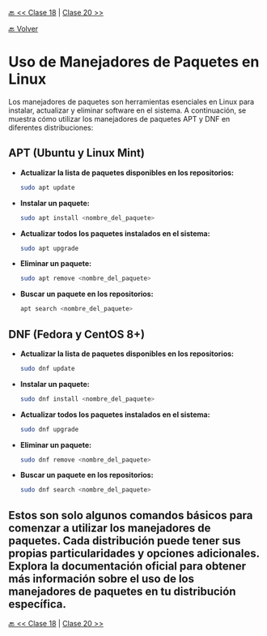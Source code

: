 [🔙 << Clase 18](../18_Class/18_Class.md) | [Clase 20 >>](../20_Class/20_Class.md)

[🔙 Volver](../README.md)


# Uso de Manejadores de Paquetes en Linux

Los manejadores de paquetes son herramientas esenciales en Linux para instalar, actualizar y eliminar software en el sistema. A continuación, se muestra cómo utilizar los manejadores de paquetes APT y DNF en diferentes distribuciones:

## APT (Ubuntu y Linux Mint)

- **Actualizar la lista de paquetes disponibles en los repositorios:**
    ```bash
    sudo apt update
    ```

- **Instalar un paquete:**
    ```bash
    sudo apt install <nombre_del_paquete>
    ```

- **Actualizar todos los paquetes instalados en el sistema:**
    ```bash
    sudo apt upgrade
    ```

- **Eliminar un paquete:**
    ```bash
    sudo apt remove <nombre_del_paquete>
    ```

- **Buscar un paquete en los repositorios:**
    ```bash
    apt search <nombre_del_paquete>
    ```
    

## DNF (Fedora y CentOS 8+)
- **Actualizar la lista de paquetes disponibles en los repositorios:**
    ```bash
    sudo dnf update
    ```

- **Instalar un paquete:**
    ```bash
    sudo dnf install <nombre_del_paquete>
    ```
    
- **Actualizar todos los paquetes instalados en el sistema:**
    ```bash
    sudo dnf upgrade
    ```

- **Eliminar un paquete:**
    ```bash
    sudo dnf remove <nombre_del_paquete>
    ```

- **Buscar un paquete en los repositorios:**
    ```bash
    sudo dnf search <nombre_del_paquete>
    ```

## Estos son solo algunos comandos básicos para comenzar a utilizar los manejadores de paquetes. Cada distribución puede tener sus propias particularidades y opciones adicionales. Explora la documentación oficial para obtener más información sobre el uso de los manejadores de paquetes en tu distribución específica.

[🔙 << Clase 18](../18_Class/18_Class.md) | [Clase 20 >>](../20_Class/20_Class.md)
